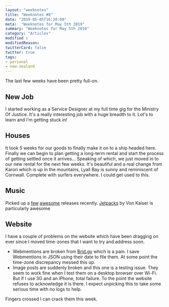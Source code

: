 ```yaml
---
layout: "weeknotes"
title: "Weeknotes #8"
date: "2019-05-05T16:20:00"
meta:  "Weeknotes for May 5th 2019"
summary: "Weeknotes for May 5th 2019"
category: "Articles"
modified :
modifiedReason:
twitterCard: false
twitter: true
tags:
- personal
- new-zealand
---
```

The last few weeks have been pretty full-on.

## New Job
I started working as a Service Designer at my full time gig for the Ministry Of Justice. It's a really interesting job with a huge breadth to it. Lot's to learn and I'm getting stuck in!

## Houses
It took 5 weeks for our goods to finally make it on to a ship headed here. Finally we can begin to plan getting a long-term rental and start the process of getting settled once it arrives... Speaking of which, we just moved in to our new rental for the next few weeks. It's beautiful and a real change from Karori which is up in the mountains, Lyall Bay is sunny and reminiscent of Cornwall. Complete with surfers everywhere. I could get used to this.

## Music
Picked up a [few](https://themidnight.bandcamp.com/track/america-online) [awesome](https://vonkaiser.bandcamp.com/album/landline) releases recently. [Jetpacks](https://vonkaiser.bandcamp.com/track/jetpacks) by Von Kaiser is particularly awesome

## Website
I have  a couple of problems on the website which have been dragging on ever since I moved time-zones that I want to try and address soon.
- Webmentions are broken from [Brid.gy](https://brid.gy/) which is a pain. I save Webmentions in JSON using their date to file them. At some point the time-zone discrepancy messed this up.
- Image posts are suddenly broken and this one is  a testing issue. They seem to work fine when I test them on a desktop browser over Wi-Fi. But if I use 3G and an iPhone, total failure. To the point the website refuses to acknowledge it is there. I expect unpicking this to take some serious time with no logs to help.

Fingers crossed I can crack them this week.
